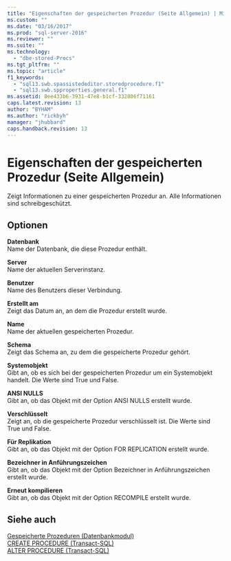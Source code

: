 ```yaml
---
title: "Eigenschaften der gespeicherten Prozedur (Seite Allgemein) | Microsoft Docs"
ms.custom: ""
ms.date: "03/16/2017"
ms.prod: "sql-server-2016"
ms.reviewer: ""
ms.suite: ""
ms.technology: 
  - "dbe-stored-Procs"
ms.tgt_pltfrm: ""
ms.topic: "article"
f1_keywords: 
  - "sql13.swb.spassistededitor.storedprocedure.f1"
  - "sql13.swb.spproperties.general.f1"
ms.assetid: 8ee433b6-3931-47e8-b1cf-332806f71161
caps.latest.revision: 13
author: "BYHAM"
ms.author: "rickbyh"
manager: "jhubbard"
caps.handback.revision: 13
---
```

# Eigenschaften der gespeicherten Prozedur (Seite Allgemein)
  Zeigt Informationen zu einer gespeicherten Prozedur an. Alle Informationen sind schreibgeschützt.  
  
## Optionen  
 **Datenbank**  
 Name der Datenbank, die diese Prozedur enthält.  
  
 **Server**  
 Name der aktuellen Serverinstanz.  
  
 **Benutzer**  
 Name des Benutzers dieser Verbindung.  
  
 **Erstellt am**  
 Zeigt das Datum an, an dem die Prozedur erstellt wurde.  
  
 **Name**  
 Name der aktuellen gespeicherten Prozedur.  
  
 **Schema**  
 Zeigt das Schema an, zu dem die gespeicherte Prozedur gehört.  
  
 **Systemobjekt**  
 Gibt an, ob es sich bei der gespeicherten Prozedur um ein Systemobjekt handelt. Die Werte sind True und False.  
  
 **ANSI NULLS**  
 Gibt an, ob das Objekt mit der Option ANSI NULLS erstellt wurde.  
  
 **Verschlüsselt**  
 Zeigt an, ob die gespeicherte Prozedur verschlüsselt ist. Die Werte sind True und False.  
  
 **Für Replikation**  
 Gibt an, ob das Objekt mit der Option FOR REPLICATION erstellt wurde.  
  
 **Bezeichner in Anführungszeichen**  
 Gibt an, ob das Objekt mit der Option Bezeichner in Anführungszeichen erstellt wurde.  
  
 **Erneut kompilieren**  
 Gibt an, ob das Objekt mit der Option RECOMPILE erstellt wurde.  
  
## Siehe auch  
 [Gespeicherte Prozeduren &#40;Datenbankmodul&#41;](../../relational-databases/stored-procedures/stored-procedures-database-engine.md)   
 [CREATE PROCEDURE &#40;Transact-SQL&#41;](../../t-sql/statements/create-procedure-transact-sql.md)   
 [ALTER PROCEDURE &#40;Transact-SQL&#41;](../../t-sql/statements/alter-procedure-transact-sql.md)  
  
  